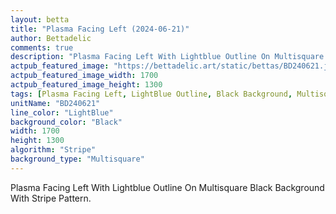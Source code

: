 ```yaml
---
layout: betta
title: "Plasma Facing Left (2024-06-21)"
author: Bettadelic
comments: true
description: "Plasma Facing Left With Lightblue Outline On Multisquare Black Background With Stripe Pattern."
actpub_featured_image: "https://bettadelic.art/static/bettas/BD240621.jpg"
actpub_featured_image_width: 1700
actpub_featured_image_height: 1300
tags: [Plasma Facing Left, LightBlue Outline, Black Background, Multisquare Background Pattern, Stripe Pattern, June 2024]
unitName: "BD240621"
line_color: "LightBlue"
background_color: "Black"
width: 1700
height: 1300
algorithm: "Stripe"
background_type: "Multisquare"
---
```


Plasma Facing Left With Lightblue Outline On Multisquare Black Background With Stripe Pattern.
